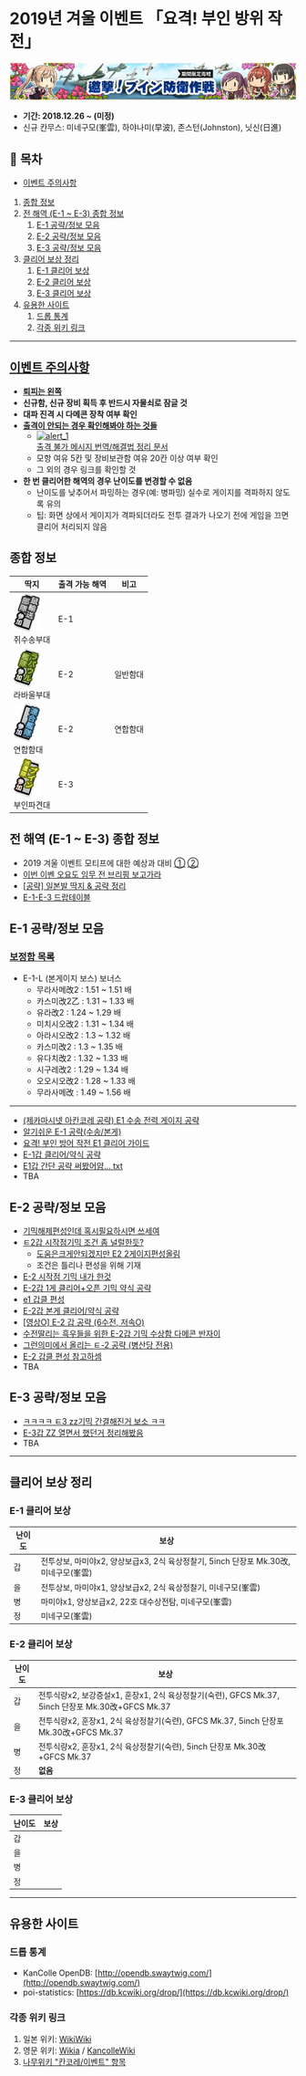 # 2019년 겨울 이벤트 「요격! 부인 방위 작전」
![Winter 2019 Event Banner](../Assets/events/20181226/banner.jpg)

- **기간: 2018.12.26 ~ (미정)**
- 신규 칸무스: 미네구모(峯雲), 하야나미(早波), 존스턴(Johnston), 닛신(日進)

## 📃 목차
- [이벤트 주의사항](#이벤트-주의사항)
1. [종합 정보](#종합-정보)
2. [전 해역 (E-1 ~ E-3) 종합 정보](#전-해역-e-1--e-3-종합-정보)
   1. [E-1 공략/정보 모음](#e-1-공략정보-모음)
   2. [E-2 공략/정보 모음](#e-2-공략정보-모음)
   3. [E-3 공략/정보 모음](#e-3-공략정보-모음)
3. [클리어 보상 정리](#클리어-보상-정리)
   1. [E-1 클리어 보상](#e-1-클리어-보상)
   2. [E-2 클리어 보상](#e-2-클리어-보상)
   3. [E-3 클리어 보상](#e-3-클리어-보상)
4. [유용한 사이트](#유용한-사이트)
   1. [드롭 통계](#드롭-통계)
   2. [각종 위키 링크](#각종-위키-링크)

------------------------
## [**이벤트 주의사항**](http://gall.dcinside.com/kancolle/7474907)
  - [**퇴피는 왼쪽**](http://gall.dcinside.com/kancolle/4941142)
  - **신규함, 신규 장비 획득 후 반드시 자물쇠로 잠글 것**
  - **대파 진격 시 다메콘 장착 여부 확인**
  - [**출격이 안되는 경우 확인해봐야 하는 것들**](http://gall.dcinside.com/kancolle/6856985)
    - [![alert_1](http://203.104.209.183/kcs2/img/sally/alert/alert_1.png)<br>출격 불가 메시지 번역/해결법 정리 문서](../sortie_error.md)
    - 모항 여유 5칸 및 장비보관함 여유 20칸 이상 여부 확인
    - 그 외의 경우 링크를 확인할 것
  - **한 번 클리어한 해역의 경우 난이도를 변경할 수 없음**
    - 난이도를 낮추어서 파밍하는 경우(예: 병파밍) 실수로 게이지를 격파하지 않도록 유의
    - 팁: 화면 상에서 게이지가 격파되더라도 전투 결과가 나오기 전에 게임을 끄면 클리어 처리되지 않음

## 종합 정보

| 딱지 | 출격 가능 해역 | 비고 |
| --- | ------------- | ---- |
| ![E-1](../Assets/events/20181226/e1.png)<br>쥐수송부대 | E-1 | |
| ![E-2 A](../Assets/events/20181226/e2-1.png)<br>라바울부대 | E-2 | 일반함대 |
| ![E-2 B](../Assets/events/20181226/e2-2.png)<br>연합함대 | E-2 | 연합함대 |
| ![E-3](../Assets/events/20181226/e3.png)<br>부인파견대 | E-3 | |

## 전 해역 (E-1 ~ E-3) 종합 정보
- 2019 겨울 이벤트 모티프에 대한 예상과 대비 [①](http://gall.dcinside.com/kancolle/7983686) [②](http://gall.dcinside.com/kancolle/7983692)
- [이번 이벤 오요도 임무 전 브리핑 보고가라](http://gall.dcinside.com/kancolle/7995514)
- [\[공략\] 일본발 딱지 & 공략 정리](http://gall.dcinside.com/kancolle/7994646)
- [E-1-E-3 드랍테이블](http://gall.dcinside.com/kancolle/7992873)

## E-1 공략/정보 모음
### [보정함 목록](http://gall.dcinside.com/kancolle/7991164)
* E-1-L (본게이지 보스) 보너스
  - 무라사메改2 : 1.51 ~ 1.51 배
  - 카스미改2乙 : 1.31 ~ 1.33 배
  - 유라改2 : 1.24 ~ 1.29 배
  - 미치시오改2 : 1.31 ~ 1.34 배
  - 아라시오改2 : 1.3 ~ 1.32 배
  - 카스미改2 : 1.3 ~ 1.35 배
  - 유다치改2 : 1.32 ~ 1.33 배
  - 시구레改2 : 1.29 ~ 1.34 배
  - 오오시오改2 : 1.28 ~ 1.33 배
  - 무라사메改 : 1.49 ~ 1.56 배
----------------
- [(제카마시넷 아칸코레 공략) E1 수송 전력 게이지 공략](http://gall.dcinside.com/kancolle/7990888)
- [알기쉬운 E-1 공략(수송/본게)](http://gall.dcinside.com/kancolle/7992186)
- [요격! 부인 방어 작전 E1 클리어 가이드](http://gall.dcinside.com/kancolle/7992030)
- [E-1갑 클리어/약식 공략](http://gall.dcinside.com/kancolle/7991677)
- [E1갑 간단 공략 써봤어얌... txt](http://gall.dcinside.com/kancolle/7991656)
- TBA

## E-2 공략/정보 모음
- [기믹해제편성인데 혹시필요하시면 쓰세여](http://gall.dcinside.com/kancolle/7991219)
- [ㅌ2갑 시작점기믹 조건 좀 널럴한듯?](http://gall.dcinside.com/kancolle/7991444)
  * [도움은크게안되겠지만 E2 2게이지편성올림](http://gall.dcinside.com/kancolle/7992129)
  * 조건은 틀리나 편성을 위해 기재
- [E-2 시작점 기믹 내가 한것](http://gall.dcinside.com/kancolle/7993395)
- [E-2갑 1게 클리어+오픈 기믹 약식 공략](http://gall.dcinside.com/kancolle/7993271)
- [e1 갑클 편성](http://gall.dcinside.com/kancolle/7993691)
- [E-2갑 본게 클리어/약식 공략](http://gall.dcinside.com/kancolle/7994475)
- [\[영상O\] E-2 갑 공략 (6수전, 저속O)](http://gall.dcinside.com/kancolle/7995328)
- [수전딸리는 흑우들을 위한 E-2갑 기믹 수상함 다메콘 반자이](http://gall.dcinside.com/kancolle/7996319)
- [그런의미에서 올리는 ㅌ-2 공략 (병산당 전용)](http://gall.dcinside.com/kancolle/7997122)
- [E-2 갑클 편성 참고하셈](http://gall.dcinside.com/kancolle/7997312)
- TBA

## E-3 공략/정보 모음
- [ㅋㅋㅋㅋ ㅌ3 zz기믹 간결해진거 보소 ㅋㅋ](http://gall.dcinside.com/kancolle/7993777)
- [E-3갑 ZZ 열면서 했던거 정리해봤음](http://gall.dcinside.com/kancolle/7995010)
- TBA

---------------------

## 클리어 보상 정리
### E-1 클리어 보상

| 난이도 | 보상 |
| --- | --- |
| 갑 | 전투상보, 마미야x2, 양상보급x3, 2식 육상정찰기, 5inch 단장포 Mk.30改, 미네구모(峯雲) |
| 을 | 전투상보, 마미야x1, 양상보급x2, 2식 육상정찰기, 미네구모(峯雲) |
| 병 | 마미야x1, 양상보급x2, 22호 대수상전탐, 미네구모(峯雲) |
| 정 | 미네구모(峯雲) |

### E-2 클리어 보상

| 난이도 | 보상 |
| --- | --- |
| 갑 | 전투식량x2, 보강증설x1, 훈장x1, 2식 육상정찰기(숙련), GFCS Mk.37, 5inch 단장포 Mk.30改+GFCS Mk.37 |
| 을 | 전투식량x2, 훈장x1, 2식 육상정찰기(숙련), GFCS Mk.37, 5inch 단장포 Mk.30改+GFCS Mk.37 |
| 병 | 전투식량x2, 훈장x1, 2식 육상정찰기(숙련), 5inch 단장포 Mk.30改+GFCS Mk.37 |
| 정 | **없음** |

### E-3 클리어 보상

| 난이도 | 보상 |
| --- | --- |
| 갑 |  |
| 을 |  |
| 병 |  |
| 정 |  |

---------------------
## 유용한 사이트

### 드롭 통계
- KanColle OpenDB: [http://opendb.swaytwig.com/](http://opendb.swaytwig.com/)
- poi-statistics: [https://db.kcwiki.org/drop/](https://db.kcwiki.org/drop/)

### 각종 위키 링크
1. 일본 위키: [WikiWiki](http://wikiwiki.jp/kancolle/)
2. 영문 위키: [Wikia](http://kancolle.wikia.com/wiki/Kancolle_Wiki) / [KancolleWiki](http://en.kancollewiki.net/wiki/Kancolle_Wiki)
3. [나무위키 "칸코레/이벤트" 항목](https://namu.wiki/w/칸코레/이벤트)
